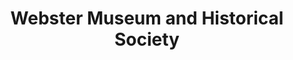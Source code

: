 ---
layout: repo
title: "Webster Museum and Historical Society"
id: 23460
permalink: repos/23460/
---